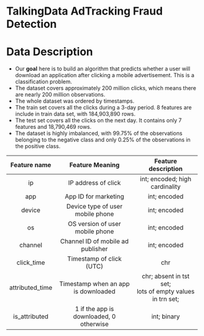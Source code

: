 # TalkingData AdTracking Fraud Detection


# Data Description
- Our **goal** here is to build an algorithm that predicts whether a user will download an application after clicking a mobile advertisement. This is a classification problem.
- The dataset covers approximately 200 million clicks, which means there are nearly 200 million observations.
- The whole dataset was ordered by timestamps.
- The train set covers all the clicks during a 3-day period. 8 features are include in train data set, with 184,903,890 rows.
- The test set covers all the clicks on the next day. It contains only 7 features and 18,790,469 rows.
- The dataset is highly imbalanced, with 99.75% of the observations belonging to the negative class and only 0.25% of the observations in the positive class.<br />

| Feature name | Feature Meaning | Feature description |
| :----------: | :-------------: | :----------: |
| ip | IP address of click | int; encoded; high cardinality |
| app | App ID for marketing | int; encoded |
| device | Device type of user mobile phone | int; encoded |
| os | OS version of user mobile phone | int; encoded |
| channel | Channel ID of mobile ad publisher | int; encoded |
| click_time | Timestamp of click (UTC) | chr |
| attributed_time | Timestamp when an app is downloaded | chr; absent in tst set;<br />lots of empty values in trn set;  |
| is_attributed | 1 if the app is downloaded, 0 otherwise | int; binary |





